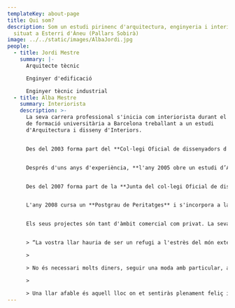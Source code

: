 ```yaml
---
templateKey: about-page
title: Qui som?
description: Som un estudi pirinenc d'arquitectura, enginyeria i interiorisme
  situat a Esterri d'Àneu (Pallars Sobirà)
image: ../../static/images/AlbaJordi.jpg
people:
  - title: Jordi Mestre
    summary: |-
      Arquitecte tècnic

      Enginyer d'edificació

      Enginyer tècnic industrial
  - title: Alba Mestre
    summary: Interiorista
    description: >-
      La seva carrera professional s'inicia com interiorista durant el període
      de formació universitària a Barcelona treballant a un estudi
      d'Arquitectura i disseny d'Interiors.


      Des del 2003 forma part del **Col·legi Oficial de dissenyadors d'Interiors i Decoradors de Catalunya**. **Col·legiada 1118** de la demarcació de Lleida. **IFI** (Internacional Federation of Interiors Architects) **ECIA** ( European Council of Interior Architect).


      Després d'uns anys d'experiència, **l'any 2005 obre un estudi d’Arquitectura d'Interiors a Esterri d'Àneu**, Av. Francesc Macià 16, on fa tots el projectes, venta de mobiliari, il·luminació, materials de construcció tot el que estigui relacionat amb la creació d'espais.


      Des del 2007 forma part de la **Junta del col·legi Oficial de dissenyadors d'Interiors i Decoradors de Lleida**.


      L'any 2008 cursa un **Postgrau de Peritatges** i s'incorpora a la llista de **Pèrits Oficials del Col·legi**.


      Els seus projectes són tant d'àmbit comercial com privat. La seva filosofia és:


      > “La vostra llar hauria de ser un refugi a l'estrès del món exterior. És el lloc que ha d'emplenar de calma, agradar i proporcionar repòs i assossec, sobretot si la vida a fora és una font de constant ansietat. La vostra llar us ha de transmetre un sentit de pertinència; un espai on poder arrelar, créixer i desenrolar-se. Mentre que els totxos i el ciment per si sols no us poden fer feliç, un habitatge ben dissenyat i decorat amb les més apreciades pertinències constitueix una base sòlida sobre la qual construir una vida rica i satisfactòria.

      >

      > No és necessari molts diners, seguir una moda amb particular, adherir-se amb principis prescrits o intentar agafar la idea d'un altre del que es la perfecció: crear un espai serè i fomentar la capacitat expressiva de cadascú; us ensenya a fiar-vos del vostres instints i a desenrolar el vostre propi estil. L'únic que heu de fer és ser vosaltres mateixos i prendre les decisions amb tot el cor. La espontaneïtat i la personalitat són els secrets de l'èxit.

      >

      > Una llar afable és aquell lloc on et sentiràs plenament feliç i relaxat perquè hauràs aconseguit trobar un equilibri entre el necessari, estètic i pràctic.“
---
```

